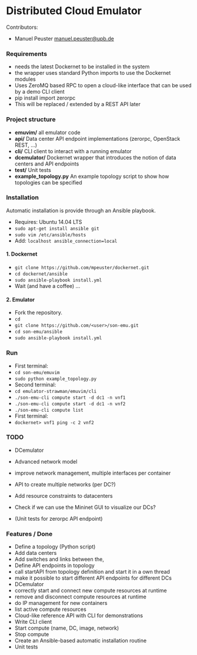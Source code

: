 # Distributed Cloud Emulator

Contributors:

* Manuel Peuster <manuel.peuster@upb.de>


### Requirements
* needs the latest Dockernet to be installed in the system
 * the wrapper uses standard Python imports to use the Dockernet modules
* Uses ZeroMQ based RPC to open a cloud-like interface that can be used by a demo CLI client
 * pip install import zerorpc
 * This will be replaced / extended by a REST API later

### Project structure
* **emuvim/** all emulator code 
 * **api/** Data center API endpoint implementations (zerorpc, OpenStack REST, ...)
 * **cli/** CLI client to interact with a running emulator
 * **dcemulator/** Dockernet wrapper that introduces the notion of data centers and API endpoints
 * **test/** Unit tests
 * **example_topology.py** An example topology script to show how topologies can be specified

### Installation
Automatic installation is provide through an Ansible playbook.
* Requires: Ubuntu 14.04 LTS
* `sudo apt-get install ansible git`
* `sudo vim /etc/ansible/hosts`
* Add: `localhost ansible_connection=local`

#### 1. Dockernet
* `git clone https://github.com/mpeuster/dockernet.git`
* `cd dockernet/ansible`
* `sudo ansible-playbook install.yml`
* Wait (and have a coffee) ...

#### 2. Emulator
* Fork the repository.
* `cd`
* `git clone https://github.com/<user>/son-emu.git`
* `cd son-emu/ansible`
* `sudo ansible-playbook install.yml`


### Run
* First terminal:
 * `cd son-emu/emuvim`
 * `sudo python example_topology.py`
* Second terminal:
 * `cd emulator-strawman/emuvim/cli`
 * `./son-emu-cli compute start -d dc1 -n vnf1`
 * `./son-emu-cli compute start -d dc1 -n vnf2`
 * `./son-emu-cli compute list`
* First terminal:
 * `dockernet> vnf1 ping -c 2 vnf2`


### TODO
* DCemulator
 * Advanced network model
  * improve network management, multiple interfaces per container
  * API to create multiple networks (per DC?)


* Add resource constraints to datacenters
* Check if we can use the Mininet GUI to visualize our DCs?
* (Unit tests for zerorpc API endpoint)


### Features / Done
* Define a topology (Python script)
 * Add data centers
 * Add switches and links between the,
* Define API endpoints in topology
 * call startAPI from topology definition and start it in a own thread
 * make it possible to start different API endpoints for different DCs
* DCemulator
 * correctly start and connect new compute resources at runtime
 * remove and disconnect compute resources at runtime
 * do IP management for new containers
 * list active compute resources
* Cloud-like reference API with CLI for demonstrations
 * Write CLI client
 * Start compute (name, DC, image, network)
 * Stop compute
* Create an Ansible-based automatic installation routine
* Unit tests

